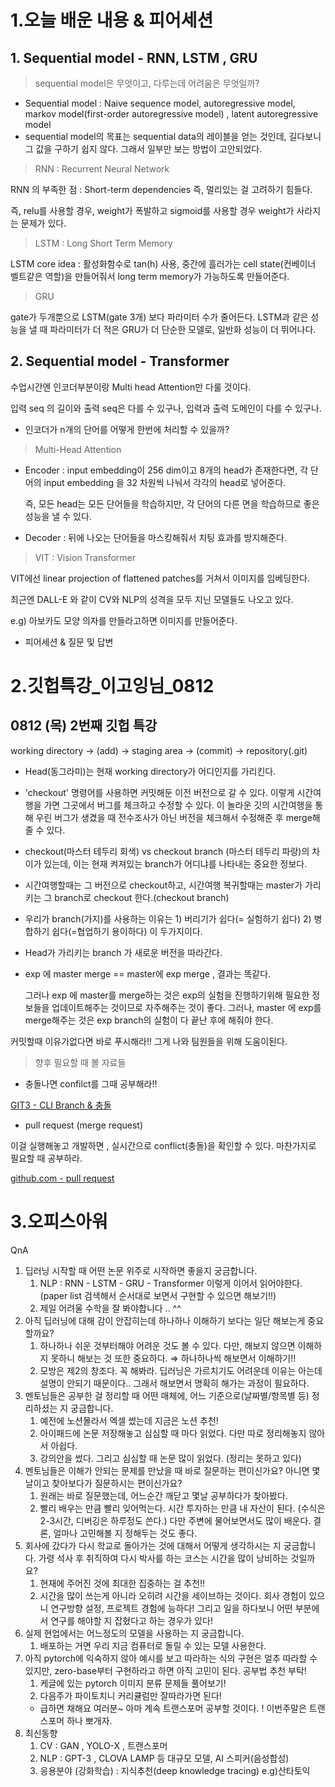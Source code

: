 # 1.오늘 배운 내용 & 피어세션

## 1. Sequential model - RNN, LSTM , GRU

> sequential model은 무엇이고, 다루는데 어려움은 무엇일까?

- Sequential model : Naive sequence model, autoregressive model, markov model(first-order autoregressive model) , latent autoregressive model
- sequential model의 목표는 sequential data의 레이블을 얻는 것인데, 길다보니 그 값을 구하기 쉽지 않다. 그래서 일부만 보는 방법이 고안되었다.

> RNN : Recurrent Neural Network

RNN 의 부족한 점 : Short-term dependencies 즉, 멀리있는 걸 고려하기 힘들다. 

즉, relu를 사용할 경우, weight가 폭발하고 sigmoid를 사용할 경우 weight가 사라지는 문제가 있다.

> LSTM : Long Short Term Memory

LSTM core idea :  활성화함수로 tan(h) 사용,  중간에 흘러가는 cell state(컨베이너 벨트같은 역할)을 만들어줘서 long term memory가 가능하도록 만들어준다. 

> GRU

 gate가 두개뿐으로 LSTM(gate 3개) 보다 파라미터 수가 줄어든다. LSTM과 같은 성능을 낼 때 파라미터가 더 적은 GRU가 더 단순한 모델로, 일반화 성능이 더 뛰어나다.

## 2. Sequential model - Transformer

수업시간엔 인코더부분이랑 Multi head Attention만 다룰 것이다.

입력 seq 의 길이와 출력 seq은 다를 수 있구나, 입력과 출력 도메인이 다를 수 있구나.

- 인코더가 n개의 단어를 어떻게 한번에 처리할 수 있을까?

> Multi-Head Attention

- Encoder : input embedding이 256 dim이고 8개의 head가 존재한다면,  각 단어의 input embedding 을 32 차원씩 나눠서 각각의 head로 넣어준다.

    즉, 모든 head는 모든 단어들을 학습하지만, 각 단어의 다른 면을 학습하므로 좋은 성능을 낼 수 있다.

- Decoder : 뒤에 나오는 단어들을 마스킹해줘서 치팅 효과를 방지해준다.

> VIT : Vision Transformer

VIT에선 linear projection of flattened patches를 거쳐서 이미지를 임베딩한다.

최근엔 DALL-E 와 같이 CV와 NLP의 성격을 모두 지닌 모델들도 나오고 있다.

e.g) 아보카도 모양 의자를 만들라고하면 이미지를 만들어준다.

- 피어세션 & 질문 및 답변

# 2.깃헙특강_이고잉님_0812

## 0812 (목) 2번째 깃헙 특강

working directory → (add) → staging area → (commit) → repository(.git)

- Head(동그라미)는 현재 working directory가 어디인지를 가리킨다.
- 'checkout' 명령어를 사용하면 커밋해둔 이전 버전으로 갈 수 있다. 이렇게 시간여행을 가면 그곳에서 버그를 체크하고 수정할 수 있다. 이 놀라운 깃의 시간여행을 통해 우린 버그가 생겼을 때 전수조사가 아닌 버전을 체크해서 수정해준 후 merge해줄 수 있다.
- checkout(마스터 테두리 회색)  vs checkout branch (마스터 테두리 파랑)의 차이가 있는데, 이는 현재 켜져있는 branch가 어디냐를 나타내는 중요한 정보다.
- 시간여행할때는 그 버전으로 checkout하고,  시간여행 복귀할때는 master가 가리키는 그 branch로 checkout 한다.(checkout branch)
- 우리가 branch(가지)를 사용하는 이유는 1) 버리기가 쉽다(= 실험하기 쉽다) 2) 병합하기 쉽다(=협업하기 용이하다) 이 두가지이다.
- Head가 가리키는 branch 가 새로운 버전을 따라간다.
- exp 에 master merge == master에 exp merge , 결과는 똑같다.

    그러나 exp 에 master를 merge하는 것은 exp의 실험을 진행하기위해 필요한 정보들을 업데이트해주는 것이므로 자주해주는 것이 좋다. 그러나, master 에 exp를 merge해주는 것은 exp branch의 실험이 다 끝난 후에 해줘야 한다.

커밋할때 이유가없다면 바로 푸시해라!! 그게 나와 팀원들을 위해 도움이된다.

> 향후 필요할 때 볼 자료들

- 충돌나면 confilct를 그때 공부해라!!

[GIT3 - CLI Branch & 충돌](https://opentutorials.org/module/3927)

- pull request (merge request)

이걸 실행해놓고 개발하면 , 실시간으로 conflict(충돌)을 확인할 수 있다. 마찬가지로 필요할 때 공부하라.

[github.com - pull request](https://opentutorials.org/module/5083)

# 3.오피스아워

QnA

1. 딥러닝 시작할 때 어떤 논문 위주로 시작하면 좋을지 궁금합니다.
    1. NLP : RNN - LSTM - GRU - Transformer 이렇게 이어서 읽어야한다. (paper list 검색해서 순서대로 보면서 구현할 수 있으면 해보기!!)
    2. 제일 어려울 수학을 잘 봐야합니다 .. ^^
2. 아직 딥러닝에 대해 감이 안잡히는데 하나하나 이해하기 보다는 일단 해보는게 중요할까요?
    1. 하나하나 쉬운 것부터해야 어려운 것도 볼 수 있다. 다만, 해보지 않으면 이해하지 못하니 해보는 것 또한 중요하다. ⇒ 하나하나씩 해보면서 이해하기!!
    2. 모방은 제2의 창조다. 꼭 해봐라. 딥러닝은 가르치기도 어려운데 이유는 아는데 설명이 안되기 때문이다.. 그래서 해보면서 명확히 해가는 과정이 필요하다.
3. 멘토님들은 공부한 걸 정리할 때 어떤 매체에, 어느 기준으로(날짜별/항목별 등) 정리하셨는 지 궁금합니다.
    1. 예전에 노션몰라서 엑셀 썼는데 지금은 노션 추천!  
    2. 아이패드에 논문 저장해놓고 심심할 때 마다 읽었다. 다만 따로 정리해놓지 않아서 아쉽다.
    3. 강의안을 썼다. 그리고 심심할 때 논문 많이 읽었다. (정리는 못하고 있다)
4. 멘토님들은  이해가 안되는 문제를 만났을 때 바로 질문하는 편이신가요? 아니면 몇날이고 찾아보다가 질문하시는 편이신가요?
    1. 원래는 바로 질문했는데, 어느순간 깨닫고 몇날 공부하다가 찾아봤다.
    2. 빨리 배우는 만큼 빨리 잊어먹는다. 시간 투자하는 만큼 내 자산이 된다.  (수식은 2-3시간, 디버깅은 하루정도 쓴다.) 다만 주변에 물어보면서도 많이 배운다. 결론, 얼마나 고민해볼 지 정해두는 것도 좋다.
5. 회사에 갔다가 다시 학교로 돌아가는 것에 대해서 어떻게 생각하시는 지 궁금합니다. 가령 석사 후 취직하여 다시 박사를 하는 코스는 시간을 많이 낭비하는 것일까요?
    1. 현재에 주어진 것에 최대한 집중하는 걸 추천!!
    2. 시간을 많이 쓰는게 아니라 오히려 시간을 세이브하는 것이다. 회사 경험이 있으니 연구방향 설정, 프로젝트 경험에 능하다! 그리고 일을 하다보니 어떤 부분에서 연구를 해야할 지 잡혔다고 하는 경우가 있다!
6. 실제 현업에서는 어느정도의 모델을 사용하는 지 궁금합니다.
    1. 배포하는 거면 우리 지금 컴퓨터로 돌릴 수 있는 모델 사용한다. 
7. 아직 pytorch에 익숙하지 않아 예시를 보고 따라하는 식의 구현은 얼추 따라할 수 있지만, zero-base부터 구현하라고 하면 아직 고민이 된다. 공부법 추천 부탁!
    1. 케글에 있는 pytorch 이미지 분류 문제들 풀어보기! 
    2. 다음주가 파이토치니 커리큘럼만 잘따라가면 된다!
    - 급하면 채해요 여러분~ 아마 계속 트랜스포머 공부할 것이다. ! 이번주말은 트랜스포머 하나 뽀개자.
8. 최신동향
    1. CV : GAN , YOLO-X , 트랜스포머 
    2. NLP : GPT-3 , CLOVA LAMP 등 대규모 모델, AI 스피커(음성합성)
    3. 응용분야 (강화학습) : 지식추천(deep knowledge tracing) e.g)산타토익
